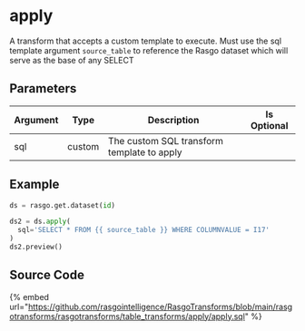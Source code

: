 

# apply

A transform that accepts a custom template to execute. Must use the sql template argument `source_table` to reference the Rasgo dataset which will serve as the base of any SELECT

## Parameters

| Argument |  Type  |                Description                 | Is Optional |
| -------- | ------ | ------------------------------------------ | ----------- |
| sql      | custom | The custom SQL transform template to apply |             |


## Example









```python
ds = rasgo.get.dataset(id)

ds2 = ds.apply(
  sql='SELECT * FROM {{ source_table }} WHERE COLUMNVALUE = I17'
)
ds2.preview()
```



## Source Code

{% embed url="https://github.com/rasgointelligence/RasgoTransforms/blob/main/rasgotransforms/rasgotransforms/table_transforms/apply/apply.sql" %}

